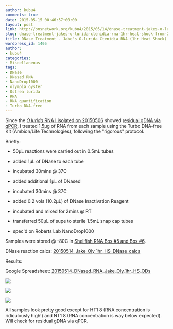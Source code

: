 ```yaml
---
author: kubu4
comments: true
date: 2015-05-15 00:46:57+00:00
layout: post
link: http://onsnetwork.org/kubu4/2015/05/14/dnase-treatment-jakes-o-lurida-ctenidia-rna-1hr-heat-shock-from-20150506/
slug: dnase-treatment-jakes-o-lurida-ctenidia-rna-1hr-heat-shock-from-20150506
title: DNase Treatment - Jake's O.lurida Ctenidia RNA (1hr Heat Shock) from 20150506
wordpress_id: 1405
author:
- kubu4
categories:
- Miscellaneous
tags:
- DNase
- DNased RNA
- NanoDrop1000
- olympia oyster
- Ostrea lurida
- RNA
- RNA quantification
- Turbo DNA-free
---
```


Since the [_O.lurida_ RNA I isolated on 20150506](http://onsnetwork.org/kubu4/2015/05/06/rna-isolation-jakes-o-lurida-ctenidia-1hr-heat-stress-from-20150422/) showed [residual gDNA via qPCR](http://onsnetwork.org/kubu4/2015/05/12/qpcr-jake-o-lurida-ctenidia-rna-heat-shock-samples-from-20150506/), I treated 1.5μg of RNA from each sample using the Turbo DNA-free Kit (Ambion/Life Technologies), following the "rigorous" protocol.

Briefly:




    
  * 50μL reactions were carried out in 0.5mL tubes

    
  * added 1μL of DNase to each tube

    
  * incubated 30mins @ 37C

    
  * added additional 1μL of DNased

    
  * incubated 30mins @ 37C

    
  * added 0.2 vols (10.2μL) of DNase Inactivation Reagent

    
  * incubated and mixed for 2mins @ RT

    
  * transferred 50μL of supe to sterile 1.5mL snap cap tubes

    
  * spec'd on Roberts Lab NanoDrop1000



Samples were stored @ -80C in [Shellfish RNA Box #5 and Box #6](https://docs.google.com/spreadsheet/ccc?key=0AmS_90rPaQMzcHdyU1d0MDVMLWpaTWdadnJSd0M4UUE&usp=sharing).

DNase reaction calcs: [20150514_Jake_Oly_1hr_HS_DNase_calcs](https://docs.google.com/spreadsheets/d/1KS3tJand0vKSs6ZJk9t-hChZYmM0--RhcXiR8gDOlYo/edit?usp=sharing)







Results:

Google Spreadsheet: [20150514_DNased_RNA_Jake_Oly_1hr_HS_ODs](https://docs.google.com/spreadsheets/d/1qzfmdoxPG6nP3F5jB23QSREy1S72FxnBW8jwSdxqjZE/edit?usp=sharing)



[![](http://eagle.fish.washington.edu/Arabidopsis/20150514_DNased_RNA_Jake_oly_1hr_HS_ODs.JPG)](http://eagle.fish.washington.edu/Arabidopsis/20150514_DNased_RNA_Jake_oly_1hr_HS_ODs.JPG)



[![](http://eagle.fish.washington.edu/Arabidopsis/20150514_DNased_RNA_Jake_oly_1hr_HS_plots_01.JPG)](http://eagle.fish.washington.edu/Arabidopsis/20150514_DNased_RNA_Jake_oly_1hr_HS_plots_01.JPG)



[![](http://eagle.fish.washington.edu/Arabidopsis/20150514_DNased_RNA_Jake_oly_1hr_HS_plots_02.JPG)](http://eagle.fish.washington.edu/Arabidopsis/20150514_DNased_RNA_Jake_oly_1hr_HS_plots_02.JPG)



All samples look pretty good except for HT1 8 (RNA concentration is ridiculously high!) and NT1 8 (RNA concentration is way below expected). Will check for residual gDNA via qPCR.
